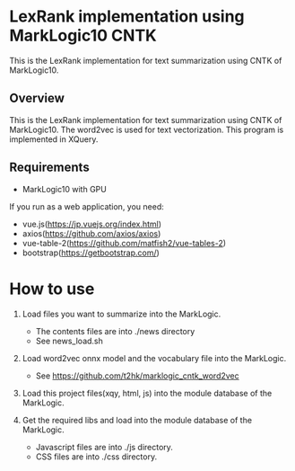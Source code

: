 # LexRank implementation using MarkLogic10 CNTK 
This is the LexRank implementation for text summarization using CNTK of MarkLogic10.

## Overview
This is the LexRank implementation for text summarization using CNTK of MarkLogic10.
The word2vec is used for text vectorization.
This program is implemented in XQuery.

## Requirements 

* MarkLogic10 with GPU

If you run as a web application, you need:
* vue.js(https://jp.vuejs.org/index.html)
* axios(https://github.com/axios/axios)
* vue-table-2(https://github.com/matfish2/vue-tables-2)
* bootstrap(https://getbootstrap.com/)

# How to use
1. Load files you want to summarize into the MarkLogic.
   - The contents files are into ./news directory
   - See news_load.sh

2. Load word2vec onnx model and the vocabulary file into the MarkLogic. 
   
   - See https://github.com/t2hk/marklogic_cntk_word2vec

3. Load this project files(xqy, html, js) into the module database of the MarkLogic.

4. Get the required libs and load into the module database of the MarkLogic.

   - Javascript files are into ./js directory.
   - CSS files are into ./css directory.
